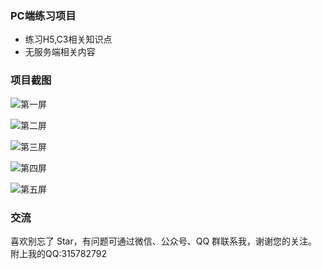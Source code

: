 ### PC端练习项目

+ 练习H5,C3相关知识点
+ 无服务端相关内容



### 项目截图

![第一屏](https://706f-point-28b6b8-1256633983.tcb.qcloud.la/github/page_01.png?sign=a8019202d3258df2a3482a9059a32f21&t=1556199875)

![第二屏](https://706f-point-28b6b8-1256633983.tcb.qcloud.la/github/page_02.png?sign=c742968094c9ad633ba4e9c344fa23cb&t=1556200057)

![第三屏](https://706f-point-28b6b8-1256633983.tcb.qcloud.la/github/page_03.png?sign=8b11dcfba42a9eab28a8ee2fc5fb0f24&t=1556200068)

![第四屏](https://706f-point-28b6b8-1256633983.tcb.qcloud.la/github/page_04.png?sign=f532ef01b159e5f15e16ba7a9e8183d6&t=1556200080)

![第五屏](https://706f-point-28b6b8-1256633983.tcb.qcloud.la/github/page_05.png?sign=34444e461810897076ac62619b2b071b&t=1556200091)




### 交流
喜欢别忘了 Star，有问题可通过微信、公众号、QQ 群联系我，谢谢您的关注。
附上我的QQ:315782792

